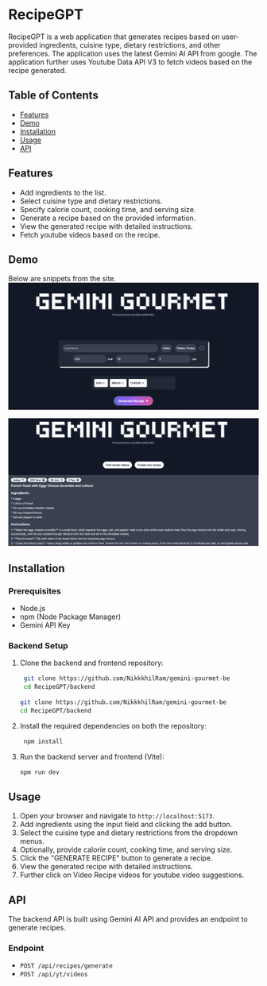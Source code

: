 # RecipeGPT

RecipeGPT is a web application that generates recipes based on user-provided ingredients, cuisine type, dietary restrictions, and other preferences. The application uses the latest Gemini AI API from google. The application further uses Youtube Data API V3 to fetch videos based on the recipe generated.

## Table of Contents
- [Features](#features)
- [Demo](#demo)
- [Installation](#installation)
- [Usage](#usage)
- [API](#api)

## Features
- Add ingredients to the list.
- Select cuisine type and dietary restrictions.
- Specify calorie count, cooking time, and serving size.
- Generate a recipe based on the provided information.
- View the generated recipe with detailed instructions.
- Fetch youtube videos based on the recipe.

## Demo
Below are snippets from the site.
![Demo](public/demo1.png)



![Demo](public/demo2.png)



## Installation

### Prerequisites
- Node.js
- npm (Node Package Manager)
- Gemini API Key
  

### Backend Setup
1. Clone the backend and frontend repository:

   ```bash
    git clone https://github.com/NikkkhilRam/gemini-gourmet-be
    cd RecipeGPT/backend
    ```

     ```bash
    git clone https://github.com/NikkkhilRam/gemini-gourmet-be
    cd RecipeGPT/backend
    ```
3. Install the required dependencies on both the repository:

   ```bash
    npm install
    ```

4. Run the backend server and frontend (Vite):
    ```bash
    npm run dev
    ```

## Usage
1. Open your browser and navigate to `http://localhost:5173`.
2. Add ingredients using the input field and clicking the add button.
3. Select the cuisine type and dietary restrictions from the dropdown menus.
4. Optionally, provide calorie count, cooking time, and serving size.
5. Click the "GENERATE RECIPE" button to generate a recipe.
6. View the generated recipe with detailed instructions.
7. Further click on Video Recipe videos for youtube video suggestions.

## API
The backend API is built using Gemini AI API and provides an endpoint to generate recipes.

### Endpoint
- `POST /api/recipes/generate`
- `POST /api/yt/videos` 


